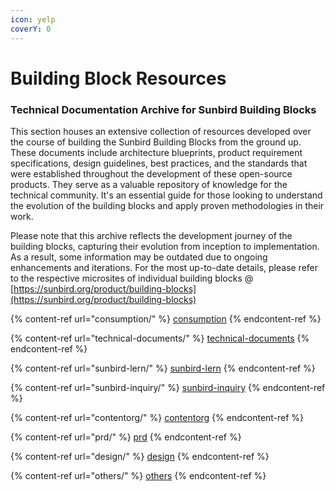```yaml
---
icon: yelp
coverY: 0
---
```


# Building Block Resources



### Technical Documentation Archive for Sunbird Building Blocks

This section houses an extensive collection of resources developed over the course of building the Sunbird Building Blocks from the ground up. These documents include architecture blueprints, product requirement specifications, design guidelines, best practices, and the standards that were established throughout the development of these open-source products. They serve as a valuable repository of knowledge for the technical community. It's an essential guide for those looking to understand the evolution of the building blocks and apply proven methodologies in their work.

Please note that this archive reflects the development journey of the building blocks, capturing their evolution from inception to implementation. As a result, some information may be outdated due to ongoing enhancements and iterations. For the most up-to-date details, please refer to the respective microsites of individual building blocks @ [https://sunbird.org/product/building-blocks](https://sunbird.org/product/building-blocks)

&#x20;

{% content-ref url="consumption/" %}
[consumption](consumption/)
{% endcontent-ref %}

{% content-ref url="technical-documents/" %}
[technical-documents](technical-documents/)
{% endcontent-ref %}

{% content-ref url="sunbird-lern/" %}
[sunbird-lern](sunbird-lern/)
{% endcontent-ref %}

{% content-ref url="sunbird-inquiry/" %}
[sunbird-inquiry](sunbird-inquiry/)
{% endcontent-ref %}

{% content-ref url="contentorg/" %}
[contentorg](contentorg/)
{% endcontent-ref %}

{% content-ref url="prd/" %}
[prd](prd/)
{% endcontent-ref %}

{% content-ref url="design/" %}
[design](design/)
{% endcontent-ref %}

{% content-ref url="others/" %}
[others](others/)
{% endcontent-ref %}
